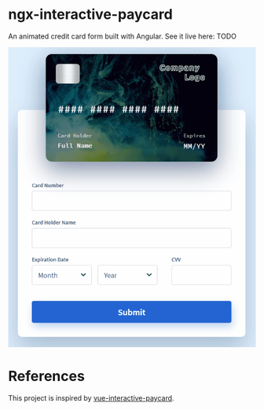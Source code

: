 # ngx-interactive-paycard

An animated credit card form built with Angular. 
See it live here: TODO

<p align="center">
  <img src="paycard-demo.gif" alt="Demo gif"/>
</p>

# References
This project is inspired by [vue-interactive-paycard](https://github.com/muhammederdem/vue-interactive-paycard).